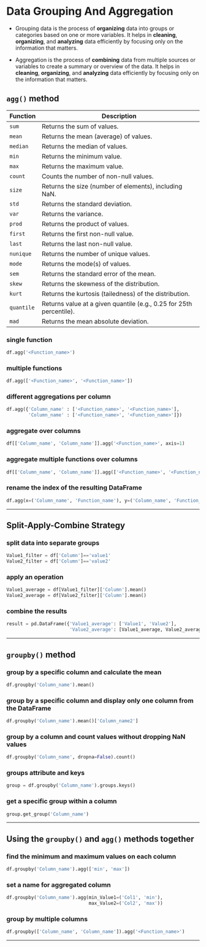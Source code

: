# Data Grouping And Aggregation

- Grouping data is the process of **organizing** data into groups or categories based on one or more variables. It helps in **cleaning**, **organizing**, and **analyzing** data efficiently by focusing only on the information that matters.


- Aggregation is the process of **combining** data from multiple sources or variables to create a summary or overview of the data. It helps in **cleaning**, **organizing**, and **analyzing** data efficiently by focusing only on the information that matters.

## `agg()` method

| **Function** | **Description**                                                     |
| ------------ | ------------------------------------------------------------------- |
| `sum`        | Returns the sum of values.                                          |
| `mean`       | Returns the mean (average) of values.                               |
| `median`     | Returns the median of values.                                       |
| `min`        | Returns the minimum value.                                          |
| `max`        | Returns the maximum value.                                          |
| `count`      | Counts the number of non-null values.                               |
| `size`       | Returns the size (number of elements), including NaN.               |
| `std`        | Returns the standard deviation.                                     |
| `var`        | Returns the variance.                                               |
| `prod`       | Returns the product of values.                                      |
| `first`      | Returns the first non-null value.                                   |
| `last`       | Returns the last non-null value.                                    |
| `nunique`    | Returns the number of unique values.                                |
| `mode`       | Returns the mode(s) of values.                                      |
| `sem`        | Returns the standard error of the mean.                             |
| `skew`       | Returns the skewness of the distribution.                           |
| `kurt`       | Returns the kurtosis (tailedness) of the distribution.              |
| `quantile`   | Returns value at a given quantile (e.g., 0.25 for 25th percentile). |
| `mad`        | Returns the mean absolute deviation.                                |


### single function
```python
df.agg('<Function_name>')
```

### multiple functions
```python
df.agg(['<Function_name>', '<Function_name>'])
```

### different aggregations per column
```python
df.agg({'Column_name' : ['<Function_name>', '<Function_name>'],
        'Column_name' : ['<Function_name>', '<Function_name>']})
```

### aggregate over columns
```python
df[['Column_name', 'Column_name']].agg('<Function_name>', axis=1)
```

### aggregate multiple functions over columns
```python
df[['Column_name', 'Column_name']].agg(['<Function_name>', '<Function_name>'], axis=1)
```

### rename the index of the resulting DataFrame
```python
df.agg(x=('Column_name', 'Function_name'), y=('Column_name', 'Function_name'))
```

---

## Split-Apply-Combine Strategy

### split data into separate groups
```python
Value1_filter = df['Column']=='value1'
Value2_filter = df['Column']=='value2'
```

### apply an operation
```python
Value1_average = df[Value1_filter]['Column'].mean()
Value2_average = df[Value2_filter]['Column'].mean()
```

### combine the results
```python
result = pd.DataFrame({'Value1_average': ['Value1', 'Value2'],
                       'Value2_average': [Value1_average, Value2_average]})
```

---

## `groupby()` method

### group by a specific column and calculate the mean
```python
df.groupby('Column_name').mean()
```

### group by a specific column and display only one column from the DataFrame
```python
df.groupby('Column_name').mean()['Column_name2']
```

### group by a column and count values without dropping NaN values
```python
df.groupby('Column_name', dropna=False).count()
```

### groups attribute and keys
```python
group = df.groupby('Column_name').groups.keys()
```

### get a specific group within a column
```python
group.get_group('Column_name')
```

---

## Using the `groupby()` and `agg()` methods together

### find the minimum and maximum values on each column
```python
df.groupby('Column_name').agg(['min', 'max'])
```

### set a name for aggregated column
```python
df.groupby('Column_name').agg(min_Value1=('Col1', 'min'),
                              max_Value2=('Col2', 'max'))
```

### group by multiple columns
```python
df.groupby(['Column_name', 'Column_name']).agg('<Function_name>')
```

---

